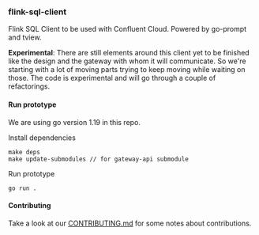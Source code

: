 ### flink-sql-client

Flink SQL Client to be used with Confluent Cloud. Powered by go-prompt and tview.

**Experimental**: There are still elements around this client yet to be finished like the design and the gateway with whom it will communicate. So we're starting with a lot of moving parts trying to keep moving while waiting on those. The code is experimental and will go through a couple of refactorings.

#### Run prototype

We are using go version 1.19 in this repo.

Install dependencies

```
make deps
make update-submodules // for gateway-api submodule
```

Run prototype

```
go run .
```

#### Contributing

Take a look at our [CONTRIBUTING.md](./CONTRIBUTING.md) for some notes about contributions.
